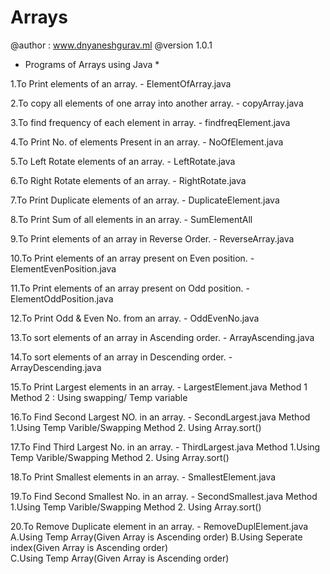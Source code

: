 # Arrays

@author : www.dnyaneshgurav.ml
@version 1.0.1

* Programs of Arrays using Java *

1.To Print elements of an array. - ElementOfArray.java

2.To copy all elements of one array into another array. - copyArray.java

3.To find frequency of each element in array. - findfreqElement.java

4.To Print No. of elements Present in an array. - NoOfElement.java

5.To Left Rotate elements of an array. - LeftRotate.java

6.To Right Rotate elements of an array. - RightRotate.java

7.To Print Duplicate elements of an array. - DuplicateElement.java

8.To Print Sum of all elements in an array. - SumElementAll

9.To Print elements of an array in Reverse Order. - ReverseArray.java

10.To Print elements of an array present on Even position. - ElementEvenPosition.java

11.To Print elements of an array present on Odd position. - ElementOddPosition.java

12.To Print Odd & Even No. from an array. - OddEvenNo.java

13.To sort elements of an array in Ascending order. - ArrayAscending.java

14.To sort elements of an array in Descending order. - ArrayDescending.java

15.To Print Largest elements in an array. - LargestElement.java
	Method 1
	Method 2 : Using swapping/ Temp variable

16.To Find Second Largest NO. in an array. - SecondLargest.java
	Method 1.Using Temp Varible/Swapping
	Method 2. Using Array.sort()

17.To Find Third Largest No. in an array. - ThirdLargest.java
	Method 1.Using Temp Varible/Swapping
	Method 2. Using Array.sort()

18.To Print Smallest elements in an array. - SmallestElement.java

19.To Find Second Smallest No. in an array. - SecondSmallest.java
	Method 1.Using Temp Varible/Swapping
	Method 2. Using Array.sort()

20.To Remove Duplicate element in an array. - RemoveDuplElement.java
	A.Using Temp Array(Given Array is Ascending order)
	B.Using Seperate index(Given Array is Ascending order)	
	C.Using Temp Array(Given Array is Ascending order)

